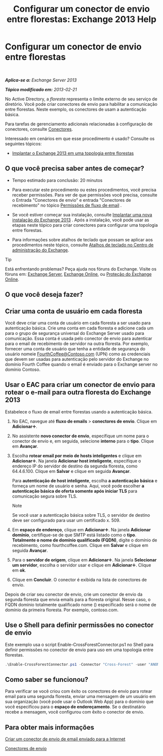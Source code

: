 ﻿---
title: 'Configurar um conector de envio entre florestas: Exchange 2013 Help'
TOCTitle: Configurar um conector de envio entre florestas
ms:assetid: 7840d172-071e-4f13-9379-2fe1eee1a7cc
ms:mtpsurl: https://technet.microsoft.com/pt-br/library/JJ945053(v=EXCHG.150)
ms:contentKeyID: 52058849
ms.date: 05/22/2018
mtps_version: v=EXCHG.150
ms.translationtype: MT
---

# Configurar um conector de envio entre florestas

 

_**Aplica-se a:** Exchange Server 2013_

_**Tópico modificado em:** 2013-02-21_

No Active Directory, a *floresta* representa o limite externo de seu serviço de diretório. Você pode criar conectores de envio para habilitar a comunicação entre florestas. Neste exemplo, os conectores de usam a autenticação básica.

Para tarefas de gerenciamento adicionais relacionadas à configuração de conectores, consulte [Conectores](connectors-exchange-2013-help.md).

Interessado em cenários em que esse procedimento é usado? Consulte os seguintes tópicos:

  - [Implantar o Exchange 2013 em uma topologia entre florestas](deploy-exchange-2013-in-a-cross-forest-topology-exchange-2013-help.md)

## O que você precisa saber antes de começar?

  - Tempo estimado para conclusão: 20 minutos

  - Para executar este procedimento ou estes procedimentos, você precisa receber permissões. Para ver de que permissões você precisa, consulte o Entrada "Conectores de envio" e entrada "Conectores de recebimento" no tópico [Permissões de fluxo de email](mail-flow-permissions-exchange-2013-help.md) .

  - Se você estiver começar sua instalação, consulte [Implantar uma nova instalação do Exchange 2013](deploy-a-new-installation-of-exchange-2013-exchange-2013-help.md) . Após a instalação, você pode usar as etapas neste tópico para criar conectores para configurar uma topologia entre florestas.

  - Para informações sobre atalhos de teclado que possam se aplicar aos procedimentos neste tópico, consulte [Atalhos de teclado no Centro de administração do Exchange](keyboard-shortcuts-in-the-exchange-admin-center-exchange-online-protection-help.md).


> [!TIP]
> Está enfrentando problemas? Peça ajuda nos fóruns do Exchange. Visite os fóruns em: <A href="https://go.microsoft.com/fwlink/p/?linkid=60612">Exchange Server</A>, <A href="https://go.microsoft.com/fwlink/p/?linkid=267542">Exchange Online</A>, ou <A href="https://go.microsoft.com/fwlink/p/?linkid=285351">Proteção do Exchange Online</A>.



## O que você deseja fazer?

## Criar uma conta de usuário em cada floresta

Você deve criar uma conta de usuário em cada floresta a ser usado para autenticação básica. Crie uma conta em cada floresta e adicione cada um para o grupo de segurança universal do Exchange Server usado para comunicação. Essa conta é usada pelo conector de envio para autenticar para o email de recebimento de servidor na outra floresta. Por exemplo, fornecer uma conta de usuário que tenha a entidade de segurança do usuário nomeie FourthCoffee@Contoso.com (UPN) como as credenciais que devem ser usadas para autenticação pelo servidor do Exchange no domínio Fourth Coffee quando o email é enviado para o Exchange server no domínio Contoso.

## Usar o EAC para criar um conector de envio para rotear o e-mail para outra floresta do Exchange 2013

Estabelece o fluxo de email entre florestas usando a autenticação básica.

1.  No EAC, navegue até **fluxo de emails** \> **conectores de envio**. Clique em **Adicionar**![Ícone Adicionar](images/JJ218640.c1e75329-d6d7-4073-a27d-498590bbb558(EXCHG.150).gif "Ícone Adicionar").

2.  No assistente **novo conector de envio**, especifique um nome para o conector de envio e, em seguida, selecione **interno** para o **tipo**. Clique em **Avançar**.

3.  Escolha **rotear email por meio de hosts inteligentes** e clique em **Adicionar**![Ícone Adicionar](images/JJ218640.c1e75329-d6d7-4073-a27d-498590bbb558(EXCHG.150).gif "Ícone Adicionar"). Na janela **Adicionar host inteligente**, especifique o endereço IP do servidor de destino da segunda floresta, como 64.4.6.100. Clique em **Salvar** e clique em seguida **Avançar**.
    
    Para **autenticação de host inteligente**, escolha **a autenticação básica** e forneça um nome de usuário e senha. Aqui, você pode escolher **a autenticação básica de oferta somente após iniciar TLS** para comunicação segura sobre TLS.
    

    > [!NOTE]
    > Se você usar a autenticação básica sobre TLS, o servidor de destino deve ser configurado para usar um certificado x. 509.



4.  Em **espaço de endereço**, clique em **Adicionar**![Ícone Adicionar](images/JJ218640.c1e75329-d6d7-4073-a27d-498590bbb558(EXCHG.150).gif "Ícone Adicionar"). Na janela **Adicionar domínio**, certifique-se de que SMTP está listado como o **tipo**. **Totalmente o nome de domínio qualificado (FQDN)**, digite o domínio de recebimento, como fourthcoffee.com. Clique em **Salvar** e clique em seguida **Avançar**.

5.  Para o **servidor de origem**, clique em **Adicionar**![Ícone Adicionar](images/JJ218640.c1e75329-d6d7-4073-a27d-498590bbb558(EXCHG.150).gif "Ícone Adicionar"). Na janela **Selecionar um servidor**, escolha o servidor usar e clique em **Adicionar**![Ícone Adicionar](images/JJ218640.c1e75329-d6d7-4073-a27d-498590bbb558(EXCHG.150).gif "Ícone Adicionar"). Clique em **ok**.

6.  Clique em **Concluir**. O conector é exibida na lista de conectores de envio.

Depois de criar seu conector de envio, crie um conector de envio da segunda floresta que envia emails para a floresta original. Nesse caso, o FQDN domínio totalmente qualificado nome () especificado será o nome de domínio da primeira floresta. Por exemplo, contoso.com.

## Use o Shell para definir permissões no conector de envio

Este exemplo usa o script Enable-CrossForestConnector.ps1 no Shell para definir permissões no conector de envio para uso em uma topologia entre florestas.

```powershell
.\Enable-CrossForestConnector.ps1 -Connector "Cross-Forest" -user "ANONYMOUS LOGON"
```

## Como saber se funcionou?

Para verificar se você criou com êxito os conectores de envio para rotear email para uma segunda floresta, enviar uma mensagem de um usuário em sua organização (você pode usar o Outlook Web App) para o domínio que você especificou para o **espaço de endereçamento**. Se o destinatário recebe a mensagem, você configurou com êxito o conector de envio.

## Para obter mais informações

[Criar um conector de envio de email enviado para a Internet](create-a-send-connector-for-email-sent-to-the-internet-exchange-2013-help.md)

[Conectores de envio](send-connectors-exchange-2013-help.md)

